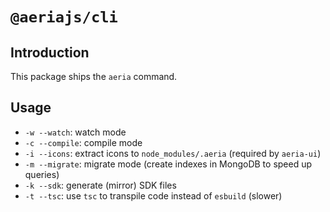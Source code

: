 # `@aeriajs/cli`

## Introduction

This package ships the `aeria` command.

## Usage

- `-w --watch`: watch mode
- `-c --compile`: compile mode
- `-i --icons`: extract icons to `node_modules/.aeria` (required by `aeria-ui`)
- `-m --migrate`: migrate mode (create indexes in MongoDB to speed up queries)
- `-k --sdk`: generate (mirror) SDK files
- `-t --tsc`: use `tsc` to transpile code instead of `esbuild` (slower)

